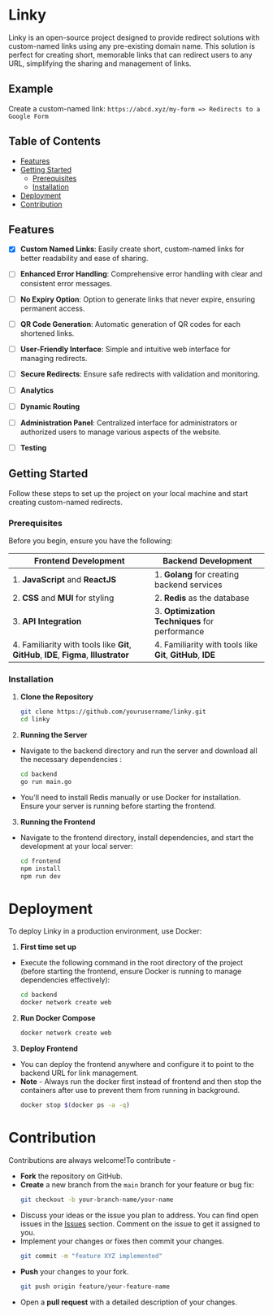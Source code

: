 # Linky

Linky is an open-source project designed to provide redirect solutions with custom-named links using any pre-existing domain name. This solution is perfect for creating short, memorable links that can redirect users to any URL, simplifying the sharing and management of links.

## Example

Create a custom-named link: `https://abcd.xyz/my-form => Redirects to a Google Form`

## Table of Contents

- [Features](#features)
- [Getting Started](#getting-started)
  - [Prerequisites](#prerequisites)
  - [Installation](#installation)
- [Deployment](#deployment)
- [Contribution](#contribution)

## Features

- [x]  **Custom Named Links**: Easily create short, custom-named links for better readability and ease of sharing.
- [ ]  **Enhanced Error Handling**: Comprehensive error handling with clear and consistent error messages.
- [ ]  **No Expiry Option**: Option to generate links that never expire, ensuring permanent access.
- [ ]  **QR Code Generation**: Automatic generation of QR codes for each shortened links.
- [ ]  **User-Friendly Interface**: Simple and intuitive web interface for managing redirects.
- [ ]  **Secure Redirects**: Ensure safe redirects with validation and monitoring.
- [ ]  **Analytics**
- [ ]  **Dynamic Routing**
- [ ]  **Administration Panel**: Centralized interface for administrators or authorized users to manage various aspects of the website.
- [ ]  **Testing**


## Getting Started
Follow these steps to set up the project on your local machine and start creating custom-named redirects.


### Prerequisites

Before you begin, ensure you have the following:

| Frontend Development                           | Backend Development                            |
|------------------------------------------------|------------------------------------------------|
| 1. **JavaScript** and **ReactJS**              | 1. **Golang** for creating backend services    |
| 2. **CSS** and **MUI** for styling             | 2. **Redis** as the database                   |
| 3. **API Integration**                         | 3. **Optimization Techniques** for performance |
| 4. Familiarity with tools like **Git**, **GitHub**, **IDE**, **Figma**, **Illustrator** | 4. Familiarity with tools like **Git**, **GitHub**, **IDE** |

### Installation

1. **Clone the Repository**
   ```bash
   git clone https://github.com/yourusername/linky.git
   cd linky
2. **Running the Server**
- Navigate to the backend directory and run the server and download all the necessary dependencies :
    ```bash
    cd backend
    go run main.go
- You'll need to install Redis manually or use Docker for installation. Ensure your server is running before starting the frontend.
3. **Running the Frontend**
- Navigate to the frontend directory, install dependencies, and start the development at your local server:
  ```bash
  cd frontend
  npm install
  npm run dev


# Deployment

To deploy Linky in a production environment, use Docker:
1. **First time set up**
- Execute the following command in the root directory of the project (before starting the frontend, ensure Docker is running to manage dependencies effectively): 
  ```bash
  cd backend
  docker network create web
  
2. **Run Docker Compose**     
     ```bash
   docker network create web  
 
3. **Deploy Frontend**
- You can deploy the frontend anywhere and configure it to point to the backend URL for link management.
- **Note** - Always run the docker first instead of frontend and then stop the containers after use to prevent them from running in background.
   ```bash
   docker stop $(docker ps -a -q)          

# Contribution

Contributions are always welcome!To contribute -
- **Fork** the repository on GitHub.
- **Create** a new branch from the `main` branch for your feature or bug fix:
   ```bash
   git checkout -b your-branch-name/your-name
- Discuss your ideas or the issue you plan to address. You can find open issues in the [Issues](https://github.com/MicrosoftStudentChapter/Linky/issues) section. Comment on the issue to get it assigned to you.
- Implement your changes or fixes then commit your changes.
  ```bash
  git commit -m "feature XYZ implemented"
- **Push** your changes to your fork.
    ```bash
    git push origin feature/your-feature-name
- Open a **pull request** with a detailed description of your changes.
